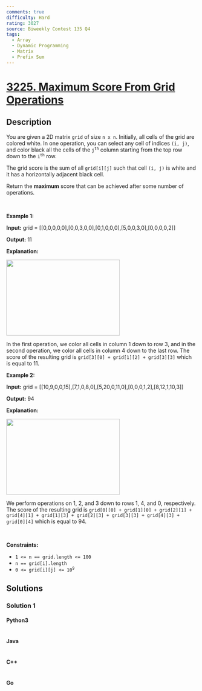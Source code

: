 ```yaml
---
comments: true
difficulty: Hard
rating: 3027
source: Biweekly Contest 135 Q4
tags:
  - Array
  - Dynamic Programming
  - Matrix
  - Prefix Sum
---
```


<!-- problem:start -->

# [3225. Maximum Score From Grid Operations](https://leetcode.com/problems/maximum-score-from-grid-operations)

## Description

<!-- description:start -->

<p>You are given a 2D matrix <code>grid</code> of size <code>n x n</code>. Initially, all cells of the grid are colored white. In one operation, you can select any cell of indices <code>(i, j)</code>, and color black all the cells of the <code>j<sup>th</sup></code> column starting from the top row down to the <code>i<sup>th</sup></code> row.</p>

<p>The grid score is the sum of all <code>grid[i][j]</code> such that cell <code>(i, j)</code> is white and it has a horizontally adjacent black cell.</p>

<p>Return the <strong>maximum</strong> score that can be achieved after some number of operations.</p>

<p>&nbsp;</p>
<p><strong class="example">Example 1:</strong></p>

<div class="example-block">
<p><strong>Input:</strong> <span class="example-io">grid = [[0,0,0,0,0],[0,0,3,0,0],[0,1,0,0,0],[5,0,0,3,0],[0,0,0,0,2]]</span></p>

<p><strong>Output:</strong> <span class="example-io">11</span></p>

<p><strong>Explanation:</strong></p>
<img alt="" src="https://fastly.jsdelivr.net/gh/doocs/leetcode@main/solution/3200-3299/3225.Maximum%20Score%20From%20Grid%20Operations/images/one.png" style="width: 300px; height: 200px;" />
<p>In the first operation, we color all cells in column 1 down to row 3, and in the second operation, we color all cells in column 4 down to the last row. The score of the resulting grid is <code>grid[3][0] + grid[1][2] + grid[3][3]</code> which is equal to 11.</p>
</div>

<p><strong class="example">Example 2:</strong></p>

<div class="example-block">
<p><strong>Input:</strong> <span class="example-io">grid = [[10,9,0,0,15],[7,1,0,8,0],[5,20,0,11,0],[0,0,0,1,2],[8,12,1,10,3]]</span></p>

<p><strong>Output:</strong> <span class="example-io">94</span></p>

<p><strong>Explanation:</strong></p>
<img alt="" src="https://fastly.jsdelivr.net/gh/doocs/leetcode@main/solution/3200-3299/3225.Maximum%20Score%20From%20Grid%20Operations/images/two-1.png" style="width: 300px; height: 200px;" />
<p>We perform operations on 1, 2, and 3 down to rows 1, 4, and 0, respectively. The score of the resulting grid is <code>grid[0][0] + grid[1][0] + grid[2][1] + grid[4][1] + grid[1][3] + grid[2][3] + grid[3][3] + grid[4][3] + grid[0][4]</code> which is equal to 94.</p>
</div>

<p>&nbsp;</p>
<p><strong>Constraints:</strong></p>

<ul>
	<li><code>1 &lt;=&nbsp;n == grid.length &lt;= 100</code></li>
	<li><code>n == grid[i].length</code></li>
	<li><code>0 &lt;= grid[i][j] &lt;= 10<sup>9</sup></code></li>
</ul>

<!-- description:end -->

## Solutions

<!-- solution:start -->

### Solution 1

<!-- tabs:start -->

#### Python3

```python

```

#### Java

```java

```

#### C++

```cpp

```

#### Go

```go

```

<!-- tabs:end -->

<!-- solution:end -->

<!-- problem:end -->
